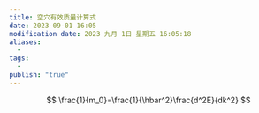```yaml
---
title: 空穴有效质量计算式
date: 2023-09-01 16:05
modification date: 2023 九月 1日 星期五 16:05:18
aliases:
  - 
tags:
  - 
publish: "true"
---
```


$$
\frac{1}{m_0}=\frac{1}{\hbar^2}\frac{d^2E}{dk^2}
$$
